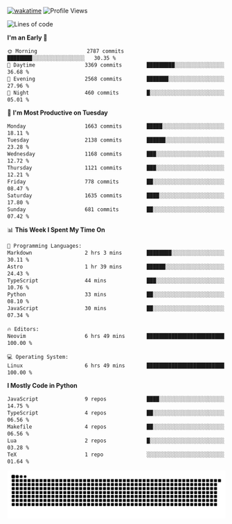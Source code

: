 [![wakatime](https://wakatime.com/badge/user/b920b284-3cde-4cd4-b72e-f7f22d050b16.svg)](https://wakatime.com/@b920b284-3cde-4cd4-b72e-f7f22d050b16)
![Profile Views](http://img.shields.io/badge/Profile%20Views-4586-blue)
<!--START_SECTION:waka-->
![Lines of code](https://img.shields.io/badge/From%20Hello%20World%20I%27ve%20Written-6.2%20million%20lines%20of%20code-blue)

**I'm an Early 🐤** 

```text
🌞 Morning                2787 commits        ████████░░░░░░░░░░░░░░░░░   30.35 % 
🌆 Daytime                3369 commits        █████████░░░░░░░░░░░░░░░░   36.68 % 
🌃 Evening                2568 commits        ███████░░░░░░░░░░░░░░░░░░   27.96 % 
🌙 Night                  460 commits         █░░░░░░░░░░░░░░░░░░░░░░░░   05.01 % 
```
📅 **I'm Most Productive on Tuesday** 

```text
Monday                   1663 commits        █████░░░░░░░░░░░░░░░░░░░░   18.11 % 
Tuesday                  2138 commits        ██████░░░░░░░░░░░░░░░░░░░   23.28 % 
Wednesday                1168 commits        ███░░░░░░░░░░░░░░░░░░░░░░   12.72 % 
Thursday                 1121 commits        ███░░░░░░░░░░░░░░░░░░░░░░   12.21 % 
Friday                   778 commits         ██░░░░░░░░░░░░░░░░░░░░░░░   08.47 % 
Saturday                 1635 commits        ████░░░░░░░░░░░░░░░░░░░░░   17.80 % 
Sunday                   681 commits         ██░░░░░░░░░░░░░░░░░░░░░░░   07.42 % 
```


📊 **This Week I Spent My Time On** 

```text
💬 Programming Languages: 
Markdown                 2 hrs 3 mins        ████████░░░░░░░░░░░░░░░░░   30.11 % 
Astro                    1 hr 39 mins        ██████░░░░░░░░░░░░░░░░░░░   24.43 % 
TypeScript               44 mins             ███░░░░░░░░░░░░░░░░░░░░░░   10.76 % 
Python                   33 mins             ██░░░░░░░░░░░░░░░░░░░░░░░   08.10 % 
JavaScript               30 mins             ██░░░░░░░░░░░░░░░░░░░░░░░   07.34 % 

🔥 Editors: 
Neovim                   6 hrs 49 mins       █████████████████████████   100.00 % 

💻 Operating System: 
Linux                    6 hrs 49 mins       █████████████████████████   100.00 % 
```

**I Mostly Code in Python** 

```text
JavaScript               9 repos             ████░░░░░░░░░░░░░░░░░░░░░   14.75 % 
TypeScript               4 repos             ██░░░░░░░░░░░░░░░░░░░░░░░   06.56 % 
Makefile                 4 repos             ██░░░░░░░░░░░░░░░░░░░░░░░   06.56 % 
Lua                      2 repos             █░░░░░░░░░░░░░░░░░░░░░░░░   03.28 % 
TeX                      1 repo              ░░░░░░░░░░░░░░░░░░░░░░░░░   01.64 % 
```




<!--END_SECTION:waka-->
![Snake animation](https://raw.githubusercontent.com/timmypidashev/timmypidashev/main/commits.svg)
